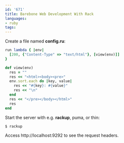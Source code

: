 ```yaml
---
id: '671'
title: Barebone Web Development With Rack
languages:
- ruby
tags:
---
```

Create a file named **config.ru**:


```ruby
run lambda { |env|
  [200, {"Content-Type" => "text/html"}, [view(env)]]
}

def view(env)
  res = ""
  res << "<html><body><pre>"
  env.sort.each do |key, value|
    res << "#{key}: #{value}"
    res << "\n"
  end
  res << "</pre></body></html>"
  res
end
```
    

Start the server with e.g. **rackup**, puma, or thin:


```ruby
$ rackup
```
    

Access http://localhost:9292 to see the request headers.

